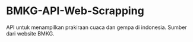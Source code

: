 # BMKG-API-Web-Scrapping
API untuk menampilkan prakiraan cuaca dan gempa di indonesia. Sumber dari website BMKG.
